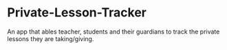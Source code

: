 # Private-Lesson-Tracker
An app that ables teacher, students and their guardians to track the private lessons they are taking/giving.
